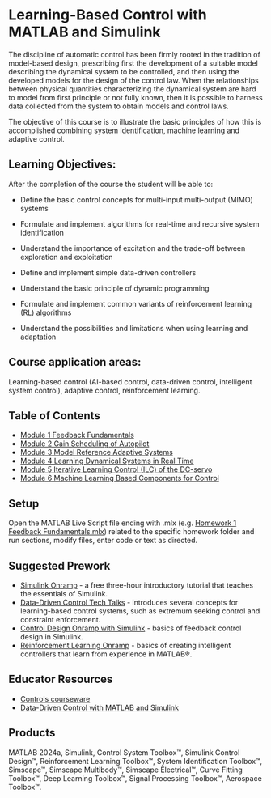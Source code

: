 # Learning-Based Control with MATLAB and Simulink
The discipline of automatic control has been firmly rooted in the tradition of model-based design, prescribing first the development of a suitable model describing the dynamical system to be controlled, and then using the developed models for the design of the control law. When the relationships between physical quantities characterizing the dynamical system are hard to model from first principle or not fully known, then it is possible to harness data collected from the system to obtain models and control laws.

The objective of this course is to illustrate the basic principles of how this is accomplished combining system identification, machine learning and adaptive control.

## Learning Objectives:
After the completion of the course the student will be able to:

- Define the basic control concepts for multi-input multi-output (MIMO) systems

- Formulate and implement algorithms for real-time and recursive system identification

- Understand the importance of excitation and the trade-off between exploration and exploitation

- Define and implement simple data-driven controllers

- Understand the basic principle of dynamic programming

- Formulate and implement common variants of reinforcement learning (RL) algorithms

- Understand the possibilities and limitations when using learning and adaptation

## Course application areas:

Learning-based control (AI-based control, data-driven control, intelligent system control), adaptive control, reinforcement learning.

## Table of Contents
- [Module 1 Feedback Fundamentals](https://github.com/cescongroup/Learning-based-control-with-MATLAB-and-Simulink/blob/main/Homework%201%20Feedback%20Fundamentals/Homework%201%20Feedback%20Fundamentals.pdf)
- [Module 2 Gain Scheduling of Autopilot](https://github.com/cescongroup/Learning-based-control-with-MATLAB-and-Simulink/blob/main/Homework%202%20Gain%20Scheduling%20of%20Autopilot/Homework%202%20Gain%20Scheduling%20of%20Autopilot.pdf)
- [Module 3 Model Reference Adaptive Systems](https://github.com/cescongroup/Learning-based-control-with-MATLAB-and-Simulink/blob/main/Homework%203%20Model%20Reference%20Adaptive%20Systems/Homework%203%20Model%20Reference%20Adaptive%20Systems.pdf)
- [Module 4 Learning Dynamical Systems in Real Time](https://github.com/cescongroup/Learning-based-control-with-MATLAB-and-Simulink/blob/main/Homework%204%20Learning%20Dynamical%20Systems%20in%20Real%20Time/Homework%204%20Learning%20Dynamical%20Systems%20in%20Real%20Time.pdf)
- [Module 5 Iterative Learning Control (ILC) of the DC-servo](https://github.com/cescongroup/Learning-based-control-with-MATLAB-and-Simulink/blob/main/Homework%205%20Iterative%20Learning%20Control%20(ILC)%20of%20the%20DC-servo/Homework%205%20Iterative%20Learning%20Control%20(ILC)%20of%20the%20DC-servo.pdf)
- [Module 6 Machine Learning Based Components for Control](https://github.com/cescongroup/Learning-based-control-with-MATLAB-and-Simulink/blob/main/Homework%206%20Machine%20Learning%20Based%20Components%20for%20Control/Homework%206%20Machine%20Learning%20Based%20Components%20for%20Control.pdf)

## Setup
Open the MATLAB Live Script file ending with .mlx (e.g. [Homework 1 Feedback Fundamentals.mlx](https://github.com/cescongroup/Learning-based-control-with-MATLAB-and-Simulink/blob/main/Homework%201%20Feedback%20Fundamentals/Homework%201%20Feedback%20Fundamentals.mlx))
related to the specific homework folder and run sections, modify files, enter code or text as directed.

## Suggested Prework
- [Simulink Onramp](https://matlabacademy.mathworks.com/details/simulink-onramp/simulink) - a free three-hour introductory tutorial that teaches the essentials of Simulink.
- [Data-Driven Control Tech Talks](https://www.mathworks.com/videos/series/learning-based-control.html) - introduces several concepts for learning-based control systems, such as extremum seeking control and constraint enforcement.
- [Control Design Onramp with Simulink](https://matlabacademy.mathworks.com/details/control-design-onramp-with-simulink/controls) - basics of feedback control design in Simulink.
- [Reinforcement Learning Onramp](https://matlabacademy.mathworks.com/details/reinforcement-learning-onramp/reinforcementlearning) - basics of creating intelligent controllers that learn from experience in MATLAB®.

## Educator Resources
- [Controls courseware](https://www.mathworks.com/academia/courseware/teaching-controls-with-matlab-and-simulink.html)
- [Data-Driven Control with MATLAB and Simulink](https://www.mathworks.com/solutions/control-systems/data-driven-controls.html)
  
## Products
MATLAB 2024a, Simulink, Control System Toolbox™, Simulink Control Design™, Reinforcement Learning Toolbox™, System Identification Toolbox™, Simscape™, Simscape Multibody™, Simscape Electrical™, Curve Fitting Toolbox™, Deep Learning Toolbox™,
Signal Processing Toolbox™, Aerospace Toolbox™.
